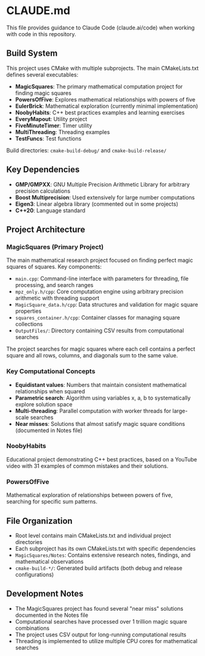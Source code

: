 # CLAUDE.md

This file provides guidance to Claude Code (claude.ai/code) when working with code in this repository.

## Build System

This project uses CMake with multiple subprojects. The main CMakeLists.txt defines several executables:

- **MagicSquares**: The primary mathematical computation project for finding magic squares
- **PowersOfFive**: Explores mathematical relationships with powers of five
- **EulerBrick**: Mathematical exploration (currently minimal implementation)
- **NoobyHabits**: C++ best practices examples and learning exercises
- **EveryMapout**: Utility project
- **FiveMinuteTimer**: Timer utility
- **MultiThreading**: Threading examples
- **TestFuncs**: Test functions

Build directories: `cmake-build-debug/` and `cmake-build-release/`

## Key Dependencies

- **GMP/GMPXX**: GNU Multiple Precision Arithmetic Library for arbitrary precision calculations
- **Boost Multiprecision**: Used extensively for large number computations
- **Eigen3**: Linear algebra library (commented out in some projects)
- **C++20**: Language standard

## Project Architecture

### MagicSquares (Primary Project)
The main mathematical research project focused on finding perfect magic squares of squares. Key components:

- `main.cpp`: Command-line interface with parameters for threading, file processing, and search ranges
- `mpz_only.h/cpp`: Core computation engine using arbitrary precision arithmetic with threading support
- `MagicSquare_data.h/cpp`: Data structures and validation for magic square properties
- `squares_container.h/cpp`: Container classes for managing square collections
- `OutputFiles/`: Directory containing CSV results from computational searches

The project searches for magic squares where each cell contains a perfect square and all rows, columns, and diagonals sum to the same value.

### Key Computational Concepts
- **Equidistant values**: Numbers that maintain consistent mathematical relationships when squared
- **Parametric search**: Algorithm using variables x, a, b to systematically explore solution space
- **Multi-threading**: Parallel computation with worker threads for large-scale searches
- **Near misses**: Solutions that almost satisfy magic square conditions (documented in Notes file)

### NoobyHabits
Educational project demonstrating C++ best practices, based on a YouTube video with 31 examples of common mistakes and their solutions.

### PowersOfFive
Mathematical exploration of relationships between powers of five, searching for specific sum patterns.

## File Organization

- Root level contains main CMakeLists.txt and individual project directories
- Each subproject has its own CMakeLists.txt with specific dependencies
- `MagicSquares/Notes`: Contains extensive research notes, findings, and mathematical observations
- `cmake-build-*/`: Generated build artifacts (both debug and release configurations)

## Development Notes

- The MagicSquares project has found several "near miss" solutions documented in the Notes file
- Computational searches have processed over 1 trillion magic square combinations
- The project uses CSV output for long-running computational results
- Threading is implemented to utilize multiple CPU cores for mathematical searches